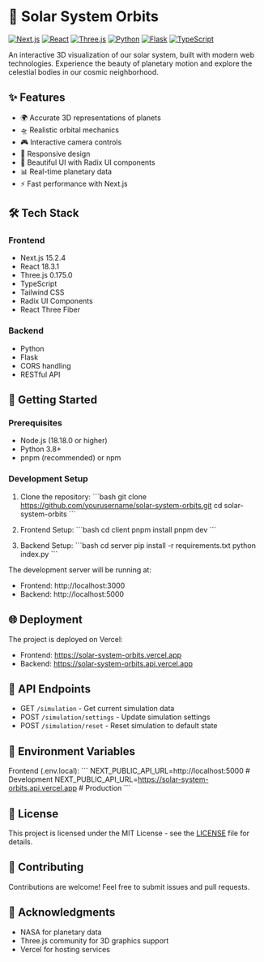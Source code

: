 # 🌌 Solar System Orbits

[![Next.js](https://img.shields.io/badge/Next.js-15.2.4-black?style=for-the-badge&logo=next.js&logoColor=white)](https://nextjs.org/)
[![React](https://img.shields.io/badge/React-18.3.1-61DAFB?style=for-the-badge&logo=react&logoColor=black)](https://reactjs.org/)
[![Three.js](https://img.shields.io/badge/Three.js-0.175.0-black?style=for-the-badge&logo=three.js&logoColor=white)](https://threejs.org/)
[![Python](https://img.shields.io/badge/Python-3.8+-3776AB?style=for-the-badge&logo=python&logoColor=white)](https://www.python.org/)
[![Flask](https://img.shields.io/badge/Flask-Latest-000000?style=for-the-badge&logo=flask&logoColor=white)](https://flask.palletsprojects.com/)
[![TypeScript](https://img.shields.io/badge/TypeScript-Latest-3178C6?style=for-the-badge&logo=typescript&logoColor=white)](https://www.typescriptlang.org/)

An interactive 3D visualization of our solar system, built with modern web technologies. Experience the beauty of planetary motion and explore the celestial bodies in our cosmic neighborhood.

## ✨ Features

- 🌍 Accurate 3D representations of planets
- 🛸 Realistic orbital mechanics
- 🎮 Interactive camera controls
- 📱 Responsive design
- 🎨 Beautiful UI with Radix UI components
- 📊 Real-time planetary data
- ⚡ Fast performance with Next.js

## 🛠️ Tech Stack

### Frontend
- Next.js 15.2.4
- React 18.3.1
- Three.js 0.175.0
- TypeScript
- Tailwind CSS
- Radix UI Components
- React Three Fiber

### Backend
- Python
- Flask
- CORS handling
- RESTful API

## 🚀 Getting Started

### Prerequisites
- Node.js (18.18.0 or higher)
- Python 3.8+
- pnpm (recommended) or npm

### Development Setup

1. Clone the repository:
\`\`\`bash
git clone https://github.com/yourusername/solar-system-orbits.git
cd solar-system-orbits
\`\`\`

2. Frontend Setup:
\`\`\`bash
cd client
pnpm install
pnpm dev
\`\`\`

3. Backend Setup:
\`\`\`bash
cd server
pip install -r requirements.txt
python index.py
\`\`\`

The development server will be running at:
- Frontend: http://localhost:3000
- Backend: http://localhost:5000

## 🌐 Deployment

The project is deployed on Vercel:
- Frontend: https://solar-system-orbits.vercel.app
- Backend: https://solar-system-orbits.api.vercel.app

## 🎯 API Endpoints

- GET `/simulation` - Get current simulation data
- POST `/simulation/settings` - Update simulation settings
- POST `/simulation/reset` - Reset simulation to default state

## 📱 Environment Variables

Frontend (.env.local):
\`\`\`
NEXT_PUBLIC_API_URL=http://localhost:5000 # Development
NEXT_PUBLIC_API_URL=https://solar-system-orbits.api.vercel.app # Production
\`\`\`

## 📄 License

This project is licensed under the MIT License - see the [LICENSE](LICENSE) file for details.

## 🤝 Contributing

Contributions are welcome! Feel free to submit issues and pull requests.

## 🙏 Acknowledgments

- NASA for planetary data
- Three.js community for 3D graphics support
- Vercel for hosting services
